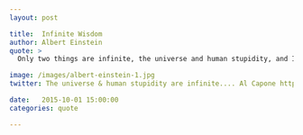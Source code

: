 ```yaml
---
layout: post

title:  Infinite Wisdom
author: Albert Einstein
quote: >
  Only two things are infinite, the universe and human stupidity, and I'm not sure about the former.

image: /images/albert-einstein-1.jpg
twitter: The universe & human stupidity are infinite.... Al Capone http://quotes.stockflare.com/

date:   2015-10-01 15:00:00
categories: quote

---
```


